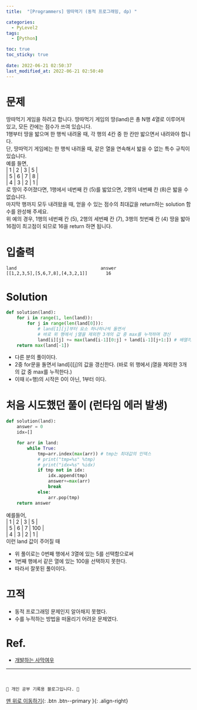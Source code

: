```yaml
---
title:  "[Programmers] 땅따먹기 (동적 프로그래밍, dp) "

categories:
  - PyLevel2
tags:
  - [Python]

toc: true
toc_sticky: true
 
date: 2022-06-21 02:50:37
last_modified_at: 2022-06-21 02:50:40
---
```

# 문제
땅따먹기 게임을 하려고 합니다. 땅따먹기 게임의 땅(land)은 총 N행 4열로 이루어져 있고, 모든 칸에는 점수가 쓰여 있습니다. <br>1행부터 땅을 밟으며 한 행씩 내려올 때, 각 행의 4칸 중 한 칸만 밟으면서 내려와야 합니다. <br>단, 땅따먹기 게임에는 한 행씩 내려올 때, 같은 열을 연속해서 밟을 수 없는 특수 규칙이 있습니다.
<br>
예를 들면,
<br>
| 1 | 2 | 3 | 5 |<br>
| 5 | 6 | 7 | 8 |<br>
| 4 | 3 | 2 | 1 |<br>
로 땅이 주어졌다면, 1행에서 네번째 칸 (5)를 밟았으면, 2행의 네번째 칸 (8)은 밟을 수 없습니다.<br>
마지막 행까지 모두 내려왔을 때, 얻을 수 있는 점수의 최대값을 return하는 solution 함수를 완성해 주세요. <br>위 예의 경우, 1행의 네번째 칸 (5), 2행의 세번째 칸 (7), 3행의 첫번째 칸 (4) 땅을 밟아 16점이 최고점이 되므로 16을 return 하면 됩니다.

# 입출력
```
land	                            answer
[[1,2,3,5],[5,6,7,8],[4,3,2,1]]       16
```

# Solution 
```py   
def solution(land):
    for i in range(1, len(land)):
        for j in range(len(land[0])): 
            # land[1][j]부터 요소 하나하나씩 돌면서
            # 바로 위 행에서 j열을 제외한 3개의 값 중 max를 누적하며 갱신
            land[i][j] += max(land[i-1][0:j] + land[i-1][j+1:]) # 배열끼리 '+'는 두 배열을 이어붙인다.
    return max(land[-1])
```
- 다른 분의 풀이이다.
- 2중 for문을 돌면서 land[i][j]의 값을 갱신한다. (바로 위 행에서 j열을 제외한 3개의 값 중 max를 누적한다.)
- 이때 i(=행)의 시작은 0이 아닌, 1부터 이다.

# 처음 시도했던 풀이 (런타임 에러 발생)
```py
def solution(land):
    answer = 0
    idx=[]

    for arr in land:
        while True:
            tmp=arr.index(max(arr)) # tmp는 최대값의 인덱스
            # print("tmp=%s" %tmp)
            # print("idx=%s" %idx)
            if tmp not in idx:
                idx.append(tmp)
                answer+=max(arr)
                break
            else:
                arr.pop(tmp)
    return answer
```
예를들어,<br>
| 1 | 2 | 3 |  5  |<br>
| 5 | 6 | 7 | 100 |<br>
| 4 | 3 | 2 |  1  |<br>
이런 land 값이 주어질 때

- 위 풀이로는 0번째 행에서 3열에 있는 5를 선택함으로써 
- 1번째 행에서 같은 열에 있는 100을 선택하지 못한다.
- 따라서 잘못된 풀이이다.

# 끄적
- 동적 프로그래밍 문제인지 알아채지 못했다.
- 수를 누적하는 방법을 떠올리기 어려운 문제였다.

# Ref.
- [개발하는 사막여우](https://dev-note-97.tistory.com/108)

***
<br>

    💛 개인 공부 기록용 블로그입니다. 👻

[맨 위로 이동하기](#){: .btn .btn--primary }{: .align-right}